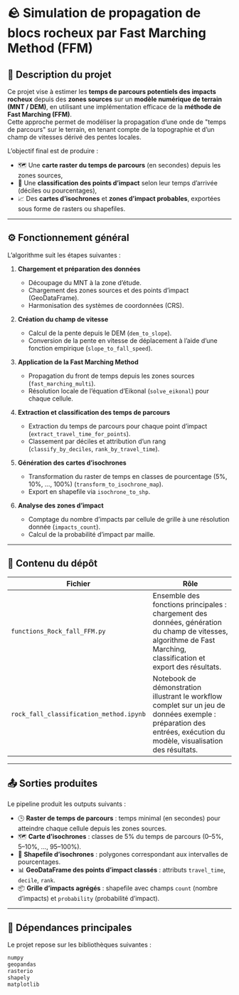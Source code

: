 # 🪨 Simulation de propagation de blocs rocheux par Fast Marching Method (FFM)

## 📘 Description du projet

Ce projet vise à estimer les **temps de parcours potentiels des impacts rocheux** depuis des **zones sources** sur un **modèle numérique de terrain (MNT / DEM)**, en utilisant une implémentation efficace de la **méthode de Fast Marching (FFM)**.  
Cette approche permet de modéliser la propagation d’une onde de "temps de parcours" sur le terrain, en tenant compte de la topographie et d’un champ de vitesses dérivé des pentes locales.

L’objectif final est de produire :

- 🗺️ Une **carte raster du temps de parcours** (en secondes) depuis les zones sources,  
- 🧩 Une **classification des points d’impact** selon leur temps d’arrivée (déciles ou pourcentages),  
- 📈 Des **cartes d’isochrones** et **zones d’impact probables**, exportées sous forme de rasters ou shapefiles.

---

## ⚙️ Fonctionnement général

L’algorithme suit les étapes suivantes :

1. **Chargement et préparation des données**  
   - Découpage du MNT à la zone d’étude.  
   - Chargement des zones sources et des points d’impact (GeoDataFrame).  
   - Harmonisation des systèmes de coordonnées (CRS).

2. **Création du champ de vitesse**  
   - Calcul de la pente depuis le DEM (`dem_to_slope`).  
   - Conversion de la pente en vitesse de déplacement à l’aide d’une fonction empirique (`slope_to_fall_speed`).

3. **Application de la Fast Marching Method**  
   - Propagation du front de temps depuis les zones sources (`fast_marching_multi`).  
   - Résolution locale de l’équation d’Eikonal (`solve_eikonal`) pour chaque cellule.

4. **Extraction et classification des temps de parcours**  
   - Extraction du temps de parcours pour chaque point d’impact (`extract_travel_time_for_points`).  
   - Classement par déciles et attribution d’un rang (`classify_by_deciles`, `rank_by_travel_time`).

5. **Génération des cartes d’isochrones**  
   - Transformation du raster de temps en classes de pourcentage (5%, 10%, …, 100%) (`transform_to_isochrone_map`).  
   - Export en shapefile via `isochrone_to_shp`.

6. **Analyse des zones d’impact**  
   - Comptage du nombre d’impacts par cellule de grille à une résolution donnée (`impacts_count`).  
   - Calcul de la probabilité d’impact par maille.

---

## 🧠 Contenu du dépôt

| Fichier | Rôle |
|----------|------|
| `functions_Rock_fall_FFM.py` | Ensemble des fonctions principales : chargement des données, génération du champ de vitesses, algorithme de Fast Marching, classification et export des résultats. |
| `rock_fall_classification_method.ipynb` | Notebook de démonstration illustrant le workflow complet sur un jeu de données exemple : préparation des entrées, exécution du modèle, visualisation des résultats. |

---

## 📤 Sorties produites

Le pipeline produit les outputs suivants :

- 🕒 **Raster de temps de parcours** : temps minimal (en secondes) pour atteindre chaque cellule depuis les zones sources.  
- 🗺️ **Carte d’isochrones** : classes de 5% du temps de parcours (0–5%, 5–10%, …, 95–100%).  
- 📁 **Shapefile d’isochrones** : polygones correspondant aux intervalles de pourcentages.  
- 📊 **GeoDataFrame des points d’impact classés** : attributs `travel_time`, `decile`, `rank`.  
- 📦 **Grille d’impacts agrégés** : shapefile avec champs `count` (nombre d’impacts) et `probability` (probabilité d’impact).

---

## 🧩 Dépendances principales

Le projet repose sur les bibliothèques suivantes :

```bash
numpy
geopandas
rasterio
shapely
matplotlib
